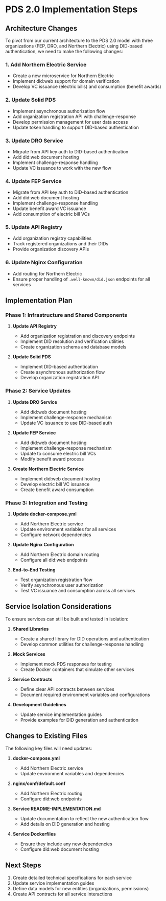 # PDS 2.0 Implementation Steps

## Architecture Changes

To pivot from our current architecture to the PDS 2.0 model with three organizations (FEP, DRO, and Northern Electric) using DID-based authentication, we need to make the following changes:

### 1. Add Northern Electric Service

- Create a new microservice for Northern Electric
- Implement did:web support for domain verification
- Develop VC issuance (electric bills) and consumption (benefit awards)

### 2. Update Solid PDS

- Implement asynchronous authorization flow
- Add organization registration API with challenge-response
- Develop permission management for user data access
- Update token handling to support DID-based authentication

### 3. Update DRO Service

- Migrate from API key auth to DID-based authentication
- Add did:web document hosting
- Implement challenge-response handling
- Update VC issuance to work with the new flow

### 4. Update FEP Service

- Migrate from API key auth to DID-based authentication
- Add did:web document hosting
- Implement challenge-response handling
- Update benefit award VC issuance
- Add consumption of electric bill VCs

### 5. Update API Registry

- Add organization registry capabilities
- Track registered organizations and their DIDs
- Provide organization discovery APIs

### 6. Update Nginx Configuration

- Add routing for Northern Electric
- Ensure proper handling of `.well-known/did.json` endpoints for all services

## Implementation Plan

### Phase 1: Infrastructure and Shared Components

1. **Update API Registry**
   - Add organization registration and discovery endpoints
   - Implement DID resolution and verification utilities
   - Create organization schema and database models

2. **Update Solid PDS**
   - Implement DID-based authentication 
   - Create asynchronous authorization flow
   - Develop organization registration API

### Phase 2: Service Updates

1. **Update DRO Service**
   - Add did:web document hosting
   - Implement challenge-response mechanism
   - Update VC issuance to use DID-based auth

2. **Update FEP Service**
   - Add did:web document hosting
   - Implement challenge-response mechanism
   - Update to consume electric bill VCs
   - Modify benefit award process

3. **Create Northern Electric Service**
   - Implement did:web document hosting
   - Develop electric bill VC issuance
   - Create benefit award consumption

### Phase 3: Integration and Testing

1. **Update docker-compose.yml**
   - Add Northern Electric service
   - Update environment variables for all services
   - Configure network dependencies

2. **Update Nginx Configuration**
   - Add Northern Electric domain routing
   - Configure all did:web endpoints

3. **End-to-End Testing**
   - Test organization registration flow
   - Verify asynchronous user authorization
   - Test VC issuance and consumption across all services

## Service Isolation Considerations

To ensure services can still be built and tested in isolation:

1. **Shared Libraries**
   - Create a shared library for DID operations and authentication
   - Develop common utilities for challenge-response handling

2. **Mock Services**
   - Implement mock PDS responses for testing
   - Create Docker containers that simulate other services

3. **Service Contracts**
   - Define clear API contracts between services
   - Document required environment variables and configurations

4. **Development Guidelines**
   - Update service implementation guides
   - Provide examples for DID generation and authentication

## Changes to Existing Files

The following key files will need updates:

1. **docker-compose.yml**
   - Add Northern Electric service
   - Update environment variables and dependencies

2. **nginx/conf/default.conf**
   - Add Northern Electric routing
   - Configure did:web endpoints

3. **Service README-IMPLEMENTATION.md**
   - Update documentation to reflect the new authentication flow
   - Add details on DID generation and hosting

4. **Service Dockerfiles**
   - Ensure they include any new dependencies
   - Configure did:web document hosting

## Next Steps

1. Create detailed technical specifications for each service
2. Update service implementation guides
3. Define data models for new entities (organizations, permissions)
4. Create API contracts for all service interactions
